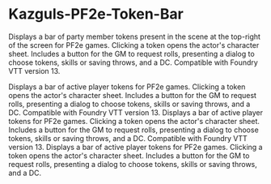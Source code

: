 # Kazguls-PF2e-Token-Bar


Displays a bar of party member tokens present in the scene at the top-right of the screen for PF2e games. Clicking a token opens the actor's character sheet. Includes a button for the GM to request rolls, presenting a dialog to choose tokens, skills or saving throws, and a DC. Compatible with Foundry VTT version 13.

Displays a bar of active player tokens for PF2e games. Clicking a token opens the actor's character sheet. Includes a button for the GM to request rolls, presenting a dialog to choose tokens, skills or saving throws, and a DC. Compatible with Foundry VTT version 13.
Displays a bar of active player tokens for PF2e games. Clicking a token opens the actor's character sheet. Includes a button for the GM to request rolls, presenting a dialog to choose tokens, skills or saving throws, and a DC. Compatible with Foundry VTT version 13.
Displays a bar of active player tokens for PF2e games. Clicking a token opens the actor's character sheet. Includes a button for the GM to request rolls, presenting a dialog to choose tokens, skills or saving throws, and a DC.

